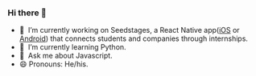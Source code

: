 ### Hi there 👋

- 🔭 &nbsp;I’m currently working on Seedstages, a React Native app([iOS](https://apps.apple.com/us/app/seedstages/id1522370422) or [Android](https://play.google.com/store/apps/details?id=com.seedstages.seedstages&hl=en_US)) that connects students and companies through internships.
- 🌱 &nbsp;I’m currently learning Python.
- 💬 &nbsp;Ask me about Javascript.
- 😄 Pronouns: He/his.
<!--
- 📫 How to reach me: ...
- 👯 I’m looking to collaborate on ...
- 🤔 I’m looking for help with ...
- ⚡ Fun fact: ... -->
